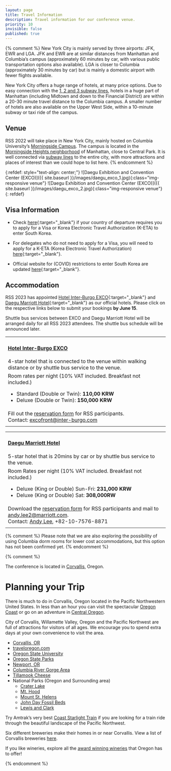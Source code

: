 ```yaml
---
layout: page
title: Travel Information
description: Travel information for our conference venue.
priority: 10
invisible: false
published: true
---
```

{% comment %}
New York City is mainly served by three airports: JFK, EWR and LGA. JFK and EWR are at similar distances from Manhattan and Columbia’s campus (approximately 60 minutes by car, with various public transportation options also available). LGA is closer to Columbia (approximately 30 minutes by car) but is mainly a domestic airport with fewer flights available.

New York City offers a huge range of hotels, at many price options. Due to easy connection with the [1, 2 and 3 subway lines](https://map.mta.info/#@40.8046036,-73.9636683,15.31z), hotels in a huge part of Manhattan (including Midtown and down to the Financial District) are within a 20-30 minute travel distance to the Columbia campus. A smaller number of hotels are also available on the Upper West Side, within a 10-minute subway or taxi ride of the campus. 


## Venue

RSS 2022 will take place in New York City, mainly hosted on Columbia University’s [Morningside Campus](https://cufo.columbia.edu/sites/default/files/content/morningsidemap_2015aug-7.pdf). The campus is located in the [Morningside Heights neighborhood](https://morningside-alliance.org/) of Manhattan, close to Central Park. It is well connected via [subway lines](https://map.mta.info/#@40.8046036,-73.9636683,15.31z) to the entire city, with more attractions and places of interest than we could hope to list here.
{% endcomment %}


{:refdef: style="text-align: center;"}
![Daegu Exhibition and Convention Center (EXCO)]({{ site.baseurl }}/images/daegu_exco_1.jpg){:class="img-responsive venue"}
![Daegu Exhibition and Convention Center (EXCO)]({{ site.baseurl }}/images/daegu_exco_2.jpg){:class="img-responsive venue"}
{: refdef}

## Visa Information 

* Check [here](https://english.visitkorea.or.kr/enu/TRV/TV_ENG_2_1.jsp){:target="_blank"} if your country of departure requires you to apply for a Visa or Korea Electronic Travel Authorization (K-ETA) to enter South Korea. 

* For delegates who do not need to apply for a Visa, you will need to apply for a K-ETA (Korea Electronic Travel Authorization) [here](https://www.k-eta.go.kr/portal/apply/index.do?locale=EN){:target="_blank"}.

* Official website for (COVID) restrictions to enter South Korea are updated 
[here](https://cov19ent.kdca.go.kr/cpassportal/biz/beffatstmnt/main.do?lang=en){:target="_blank"}. 



## Accommodation

RSS 2023 has appointed [Hotel Inter-Burgo EXCO](http://www.ibhotel.com/en/){:target="_blank"} and [Daegu Marriott Hotel](https://www.marriott.com/hotels/travel/taemc-daegu-marriott-hotel/){:target="_blank"} as our official hotels. Please click on the respective links below to submit your bookings **by June 15**.

Shuttle bus services between EXCO and Daegu Marriott Hotel will be arranged daily for all RSS 2023 attendees. The shuttle bus schedule will be announced later. 


<table class="table">
    <thead>
    </thead>
    <tbody>
      <tr>
        <td colspan="3"><h4><a target="_blank" href="http://www.ibhotel.com/en/">Hotel Inter-Burgo EXCO</a></h4>
          4-star hotel that is connected to the venue within walking distance or by shuttle bus service to the venue.</td>
      </tr>
      <tr>
        <td colspan="3">
          Room rates per night (10% VAT included. Breakfast not included.)
          <br>
          <ul>
          <li>Standard (Double or Twin): <b>110,00 KRW</b></li>
          <li>Deluxe (Double or Twin): <b>150,000 KRW</b></li>
          </ul>
        </td>
      </tr>
      <tr>
        <td colspan="3">
          Fill out the <a target="_blank" href="https://forms.gle/PNtzYzr34XYgmNRS6">reservation form</a> for RSS participants.
          <br>
          Contact: <a target="_blank" href="mailto:excofront@inter-burgo.com">excofront@inter-burgo.com</a>
        </td>
      </tr>
      <tr>
        <td colspan="3"></td>
      </tr>
    </tbody>
</table>
<table class="table">
    <thead>
    </thead>
    <tbody>
      <tr>
        <td colspan="3"><h4><a target="_blank" href="https://www.marriott.com/hotels/travel/taemc-daegu-marriott-hotel/">Daegu Marriott Hotel</a></h4>
        5-star hotel that is 20mins by car or by shuttle bus service to the venue.</td>
      </tr>
      <tr>
        <td colspan="3">
          Room Rates per night (10% VAT included. Breakfast not included.)
          <br>
          <ul>
          <li>Deluxe (King or Double) Sun-Fri: <b>231,000 KRW</b></li>
          <li>Deluxe (King or Double) Sat: <b>308,000RW</b></li>
          </ul>
        </td>
      </tr>
      <tr>
        <td colspan="3">
          Download the <a target="_blank" href="{{ site.baseurl }}/docs/2023RSS-RoomReservationRequestForm.xlsx">reservation form</a> for RSS participants and mail to <a target="_blank" href="mailto:andy.lee2@marriott.com">andy.lee2@marriott.com</a>.
          <br>
          Contact: <a target="_blank" href="mailto:andy.lee2@marriott.com">Andy Lee</a>, +82-10-7576-8871 
        </td>
      </tr>
      <tr>
        <td colspan="3"></td>
      </tr>
    </tbody>
</table>


{% comment %}
Please note that we are also exploring the possibility of using Columbia dorm rooms for lower cost accommodations, but this option has not been confirmed yet.
{% endcomment %}

{% comment %}

The conference is located in [Corvallis](https://www.visitcorvallis.com/), Oregon. 

# Planning your Trip

There is much to do in Corvallis, Oregon located in the Pacific Northwestern United States. In less than an hour you can visit the spectacular [Oregon Coast](http://visittheoregoncoast.com/) or go on an adventure in [Central Oregon](http://visitcentraloregon.com/).  

City of Corvallis, Willamette Valley, Oregon and the Pacific Northwest are full of attractions for visitors of all ages. We encourage you to spend extra days at your own convenience to visit the area.
* [Corvallis, OR](http://visitcorvallis.com/)
* [traveloregon.com](http://traveloregon.com/)
* [Oregon State University](http://www.oregonstate.edu/)
* [Oregon State Parks](http://www.oregonstateparks.org/index.cfm?do=visit.dsp_find)
* [Newport, OR](http://www.discovernewport.com/)
* [Columbia River Gorge Area](http://www.fs.usda.gov/contactus/crgnsa/about-forest/contactus)
* [Tillamook Cheese](https://www.tillamook.com/cheese-factory/index.html)
* National Parks (Oregon and Surrounding area) 
     * [Crater Lake](http://www.nps.gov/crla/index.htm)
     * [Mt. Hood](http://www.fs.usda.gov/mthood/)
     * [Mount St. Helens](http://www.fs.usda.gov/mountsthelens)
     * [John Day Fossil Beds](http://www.nps.gov/joda/index.htm)
     * [Lewis and Clark](http://www.nps.gov/lewi/index.htm)  

Try Amtrak’s very best [Coast Starlight Train](https://www.amtrak.com/coast-starlight-train) if you are looking for a train ride through the beautiful landscape of the Pacific Northwest.  

Six different breweries make their homes in or near Corvallis. View a list of Corvallis breweries [here](https://www.visitcorvallis.com/breweries).

If you like wineries, explore all the [award winning wineries](https://www.oregonwinecountry.org/) that Oregon has to offer!

{% endcomment %}